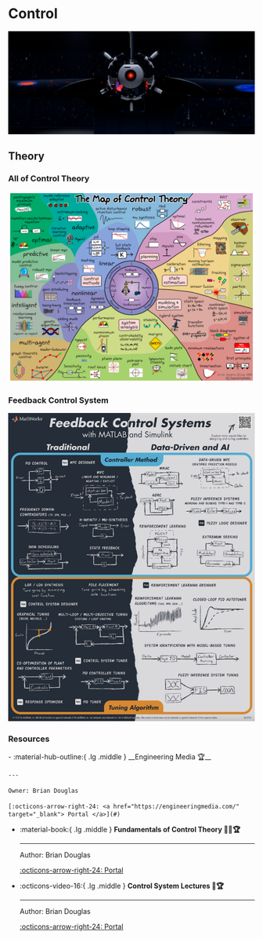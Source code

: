 # Control

![Control](control.jpg)

## Theory

### All of Control Theory
![Map of Contorl](map-en.png)

### Feedback Control System
![Feedback Control System](feedback-control-system.jpeg)


### Resources
<div class="grid cards" markdown>
-   :material-hub-outline:{ .lg .middle } __Engineering Media 🏆__
  
    ---

    Owner: Brian Douglas

    [:octicons-arrow-right-24: <a href="https://engineeringmedia.com/" target="_blank"> Portal </a>](#)

-   :material-book:{ .lg .middle } __Fundamentals of Control Theory 🎯✅🏆__

    ---

    Author: Brian Douglas

    [:octicons-arrow-right-24: <a href="https://engineeringmedia.com/books" target="_blank"> Portal </a>](#)

-   :octicons-video-16:{ .lg .middle } __Control System Lectures 🎯🏆__
  
    ---

    Author: Brian Douglas

    [:octicons-arrow-right-24: <a href="https://engineeringmedia.com/videos" target="_blank"> Portal </a>](#)

</div>

